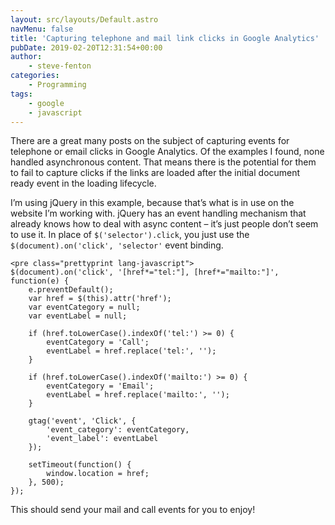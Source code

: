 ```yaml
---
layout: src/layouts/Default.astro
navMenu: false
title: 'Capturing telephone and mail link clicks in Google Analytics'
pubDate: 2019-02-20T12:31:54+00:00
author:
    - steve-fenton
categories:
    - Programming
tags:
    - google
    - javascript
---
```


There are a great many posts on the subject of capturing events for telephone or email clicks in Google Analytics. Of the examples I found, none handled asynchronous content. That means there is the potential for them to fail to capture clicks if the links are loaded after the initial document ready event in the loading lifecycle.

I’m using jQuery in this example, because that’s what is in use on the website I’m working with. jQuery has an event handling mechanism that already knows how to deal with async content – it’s just people don’t seem to use it. In place of `$('selector').click`, you just use the `$(document).on('click', 'selector'` event binding.

```
<pre class="prettyprint lang-javascript">
$(document).on('click', '[href*="tel:"], [href*="mailto:"]', function(e) {
    e.preventDefault();
    var href = $(this).attr('href');
    var eventCategory = null;
    var eventLabel = null;

    if (href.toLowerCase().indexOf('tel:') >= 0) {
        eventCategory = 'Call';
        eventLabel = href.replace('tel:', '');
    }

    if (href.toLowerCase().indexOf('mailto:') >= 0) {
        eventCategory = 'Email';
        eventLabel = href.replace('mailto:', '');
    }

    gtag('event', 'Click', {
        'event_category': eventCategory,
        'event_label': eventLabel
    });

    setTimeout(function() {
        window.location = href;
    }, 500);
});
```

This should send your mail and call events for you to enjoy!